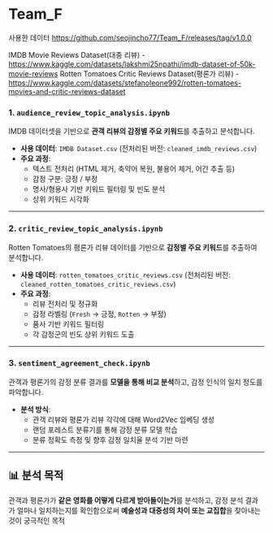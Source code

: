 # Team_F

사용한 데이터
https://github.com/seojincho77/Team_F/releases/tag/v1.0.0

IMDB Movie Reviews Dataset(대중 리뷰) - https://www.kaggle.com/datasets/lakshmi25npathi/imdb-dataset-of-50k-movie-reviews
Rotten Tomatoes Critic Reviews Dataset(평론가 리뷰) - https://www.kaggle.com/datasets/stefanoleone992/rotten-tomatoes-movies-and-critic-reviews-dataset

### 1. `audience_review_topic_analysis.ipynb`
IMDB 데이터셋을 기반으로 **관객 리뷰의 감정별 주요 키워드**를 추출하고 분석합니다.

- **사용 데이터**: `IMDB Dataset.csv` (전처리된 버전: `cleaned_imdb_reviews.csv`)
- **주요 과정**:
  - 텍스트 전처리 (HTML 제거, 축약어 복원, 불용어 제거, 어간 추출 등)
  - 감정 구분: 긍정 / 부정
  - 명사/형용사 기반 키워드 필터링 및 빈도 분석
  - 상위 키워드 시각화

---

### 2. `critic_review_topic_analysis.ipynb`
Rotten Tomatoes의 평론가 리뷰 데이터를 기반으로 **감정별 주요 키워드**를 추출하여 분석합니다.

- **사용 데이터**: `rotten_tomatoes_critic_reviews.csv` (전처리된 버전: `cleaned_rotten_tomatoes_critic_reviews.csv`)
- **주요 과정**:
  - 리뷰 전처리 및 정규화
  - 감정 라벨링 (`Fresh` → 긍정, `Rotten` → 부정)
  - 품사 기반 키워드 필터링
  - 각 감정군의 빈도 상위 키워드 도출

---

### 3. `sentiment_agreement_check.ipynb`
관객과 평론가의 감정 분류 결과를 **모델을 통해 비교 분석**하고, 감정 인식의 일치 정도를 파악합니다.

- **분석 방식**:
  - 관객 리뷰와 평론가 리뷰 각각에 대해 Word2Vec 임베딩 생성
  - 랜덤 포레스트 분류기를 통해 감정 분류 모델 학습
  - 분류 정확도 측정 및 향후 감정 일치율 분석 기반 마련

---

## 📊 분석 목적
관객과 평론가가 **같은 영화를 어떻게 다르게 받아들이는가**를 분석하고, 감정 분석 결과가 얼마나 일치하는지를 확인함으로써 **예술성과 대중성의 차이 또는 교집합**을 찾아내는 것이 궁극적인 목적
